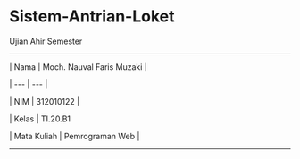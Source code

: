 # Sistem-Antrian-Loket
Ujian Ahir Semester
<hr>
| Nama | Moch. Nauval Faris Muzaki |

| --- | --- |

| NIM | 312010122 |

| Kelas | TI.20.B1

| Mata Kuliah | Pemrograman Web |
<hr>
